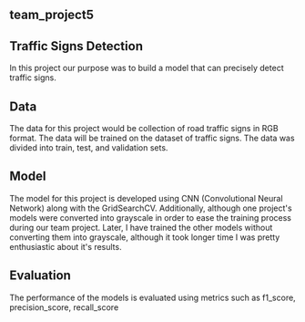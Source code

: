 ## team_project5

## Traffic Signs Detection
In this project our purpose was to build a model that can precisely detect traffic signs. 

## Data
The data for this project would be collection of road traffic signs in RGB format. The data will be trained on the dataset of traffic 
signs. The data was divided into train, test, and validation sets. 

## Model
The model for this project is developed using CNN (Convolutional Neural Network) along with the GridSearchCV. Additionally, although one 
project's models were converted into grayscale in order to ease the training process during our team project. Later, I have trained the 
other models without converting them into grayscale, although it took longer time I was pretty enthusiastic about it's results.

## Evaluation
The performance of the models is evaluated using metrics such as f1_score, precision_score, recall_score
